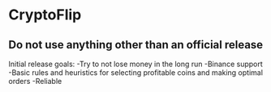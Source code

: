 # CryptoFlip

## Do not use anything other than an official release ##

Initial release goals:
	-Try to not lose money in the long run
	-Binance support
	-Basic rules and heuristics for selecting profitable coins and making optimal orders
	-Reliable
	
	
